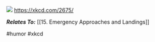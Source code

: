 ![](https://imgs.xkcd.com/comics/pilot_priority_list.png)
https://xkcd.com/2675/

***Relates To:*** [[15. Emergency Approaches and Landings]]

#humor #xkcd
